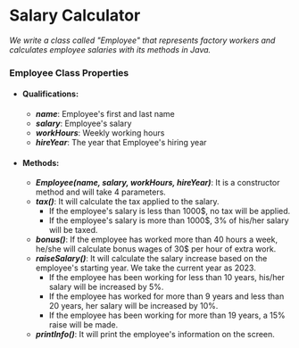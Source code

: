 # **Salary Calculator**

*We write a class called "Employee" that represents factory workers and calculates employee salaries with its methods in Java.*

### **Employee Class Properties**
* #### Qualifications:
  * ***name***: Employee's first and last name
  * ***salary***: Employee's salary
  * ***workHours***: Weekly working hours
  * ***hireYear***: The year that Employee's hiring year
* #### Methods:
  * ***Employee(name, salary, workHours, hireYear)***: It is a constructor method and will take 4 parameters.
  * ***tax()***: It will calculate the tax applied to the salary.
    * If the employee's salary is less than 1000$, no tax will be applied.
    * If the employee's salary is more than 1000$, 3% of his/her salary will be taxed.
  * ***bonus()***: If the employee has worked more than 40 hours a week, he/she will calculate bonus wages of 30$ per hour of extra work.
  * ***raiseSalary()***: It will calculate the salary increase based on the employee's starting year. We take the current year as 2023.
    * If the employee has been working for less than 10 years, his/her salary will be increased by 5%.
    * If the employee has worked for more than 9 years and less than 20 years, her salary will be increased by 10%.
    * If the employee has been working for more than 19 years, a 15% raise will be made.
  * ***printInfo()***: It will print the employee's information on the screen.